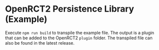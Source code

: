 # OpenRCT2 Persistence Library (Example)

Execute `npm run build` to transpile the example file. The output is a plugin that can be added to the OpenRCT2 `plugin` folder. The transpiled file can also be found in the latest release.
